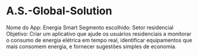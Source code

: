 # A.S.-Global-Solution
Nome do App: Energia Smart Segmento escolhido: Setor residencial Objetivo: Criar um aplicativo que ajude os usuários residenciais a monitorar o consumo de energia elétrica em tempo real, identificar equipamentos que mais consomem energia, e fornecer sugestões simples de economia.
